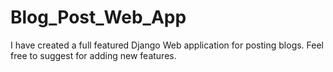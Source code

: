 # Blog_Post_Web_App
I have created a full featured Django Web application for posting blogs. Feel free to suggest for adding new features.
